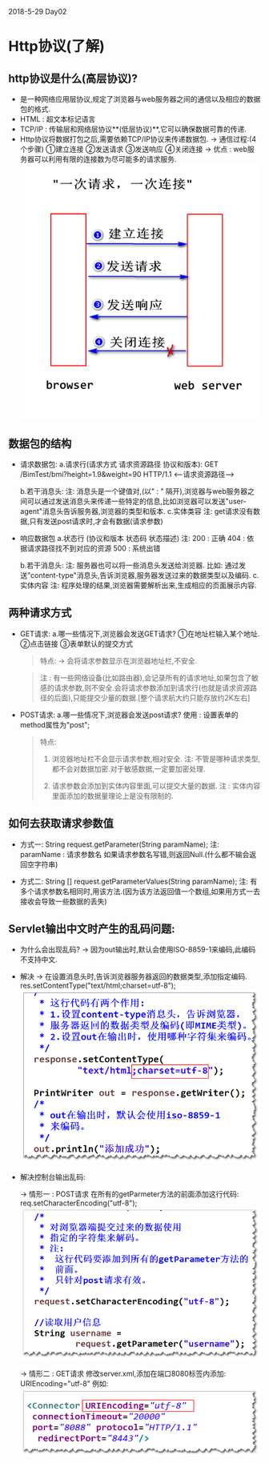 2018-5-29  Day02
# Http协议(了解)
## http协议是什么(高层协议)?
- 是一种网络应用层协议,规定了浏览器与web服务器之间的通信以及相应的数据包的格式.
- HTML : 超文本标记语言
- TCP/IP : 传输层和网络层协议**(低层协议)**,它可以确保数据可靠的传递.
- Http协议将数据打包之后,需要依赖TCP/IP协议来传递数据包.
		-> 通信过程:(4个步骤)
		   ①建立连接
		   ②发送请求
		   ③发送响应
		   ④关闭连接
		-> 优点 : web服务器可以利用有限的连接数为尽可能多的请求服务.
![](http.png)

## 数据包的结构
- 请求数据包:
	a.请求行(请求方式 请求资源路径 协议和版本):
		GET /BimTest/bmi?height=1.9&weight=90 HTTP/1.1
		<--请求资源路径-->

	b.若干消息头:
		注:
			消息头是一个键值对,(以" : " 隔开),浏览器与web服务器之间可以通过发送消息头来传递一些特定的信息,比如浏览器可以发送"user-agent"消息头告诉服务器,浏览器的类型和版本.
	c.实体类容
		注:
			get请求没有数据,只有发送post请求时,才会有数据(请求参数)

- 响应数据包
	a.状态行 (协议和版本 状态码 状态描述)
	    注:
			200 : 正确
			404 : 依据请求路径找不到对应的资源
			500 : 系统出错

	b.若干消息头:
	    注:
			服务器也可以将一些消息头发送给浏览器.
			比如: 通过发送"content-type"消息头,告诉浏览器,服务器发送过来的数据类型以及编码.
	c.实体内容
		注:
			程序处理的结果,浏览器需要解析出来,生成相应的页面展示内容.

## 两种请求方式
- GET请求:
	a.哪一些情况下,浏览器会发送GET请求?
	  ①在地址栏输入某个地址.
	  ②点击链接
	  ③表单默认的提交方式
	 > 特点:
	 > -> 会将请求参数显示在浏览器地址栏,不安全.

	 >    注 : 有一些网络设备(比如路由器),会记录所有的请求地址,如果包含了敏感的请求参数,则不安全.会将请求参数添加到请求行(也就是请求资源路径的后面),只能提交少量的数据.[整个请求航大约只能存放约2K左右]

- POST请求:
	a.哪一些情况下,浏览器会发送post请求?
	使用 : 设置表单的method属性为"post";
	>特点:
	>1. 浏览器地址栏不会显示请求参数,相对安全.
	>注: 不管是哪种请求类型,都不会对数据加密.对于敏感数据,一定要加密处理.
	>
	>2. 请求参数会添加到实体内容里面,可以提交大量的数据.
	>注 : 实体内容里面添加的数据量理论上是没有限制的.


## 如何去获取请求参数值
- 方式一:
		String request.getParameter(String paramName);
		注:
			paramName : 请求参数名
			如果请求参数名写错,则返回Null.(什么都不输会返回空字符串)

- 方式二:
		String [] request.getParameterValues(String paramName);
		注:
			有多个请求参数名相同时,用该方法.(因为该方法返回值一个数组,如果用方式一去接收会导致一些数据的丢失)

## Servlet输出中文时产生的乱码问题:
- 为什么会出现乱码?
  -> 因为out输出时,默认会使用ISO-8859-1来编码,此编码不支持中文.

- 解决
  -> 在设置消息头时,告诉浏览器服务器返回的数据类型,添加指定编码.
  	res.setContentType("text/html;charset=utf-8");
![](s3.png)

- 解决控制台输出乱码:

  -> 情形一 : POST请求
        在所有的getParmeter方法的前面添加这行代码:
		req.setCharacterEncoding("utf-8");
![](s1.png)

  -> 情形二 : GET请求
		修改server.xml,添加在<Connector>端口8080标签内添加:
		URIEncoding="utf-8"
		例如:<Connector URIEncoding="utf-8" connectionTimeout="20000" port="8080" protocol="HTTP/1.1" redirectPort="8443"/>
![](s2.png)